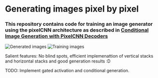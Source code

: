 # Generating images pixel by pixel
### This repository contains code for training an image generator using the pixelCNN architecture as described in [Conditional Image Generation with PixelCNN Decoders](https://arxiv.org/abs/1606.05328)

![Generated images]()
![Training images]()













Salient features: No blind spots, efficient implemenattion of vertical stacks and horizontal stacks and good generation results :D

TODO: Implement gated activation and conditional generation.
